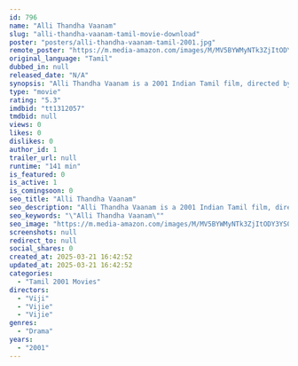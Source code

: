 ```yaml
---
id: 796
name: "Alli Thandha Vaanam"
slug: "alli-thandha-vaanam-tamil-movie-download"
poster: "posters/alli-thandha-vaanam-tamil-2001.jpg"
remote_poster: "https://m.media-amazon.com/images/M/MV5BYWMyNTk3ZjItODY3YS00MmMyLWE4NzgtMzA2MDY3YzIxMWVmXkEyXkFqcGdeQXVyMTEzNzg0Mjkx._V1_SX300.jpg"
original_language: "Tamil"
dubbed_in: null
released_date: "N/A"
synopsis: "Alli Thandha Vaanam is a 2001 Indian Tamil film, directed by Sridhar Prasadh and produced by M. Kajamydeen. The film stars Prabhudeva, Murali, Laila, Kalyani, Prakash Raj and Vivek in lead roles. The film had musical score by Vidy..."
type: "movie"
rating: "5.3"
imdbid: "tt1312057"
tmdbid: null
views: 0
likes: 0
dislikes: 0
author_id: 1
trailer_url: null
runtime: "141 min"
is_featured: 0
is_active: 1
is_comingsoon: 0
seo_title: "Alli Thandha Vaanam"
seo_description: "Alli Thandha Vaanam is a 2001 Indian Tamil film, directed by Sridhar Prasadh and produced by M. Kajamydeen. The film stars Prabhudeva, Murali, Laila, Kalyani, Prakash Raj and Vivek in lead roles. The film had musical score by Vidy..."
seo_keywords: "\"Alli Thandha Vaanam\""
seo_image: "https://m.media-amazon.com/images/M/MV5BYWMyNTk3ZjItODY3YS00MmMyLWE4NzgtMzA2MDY3YzIxMWVmXkEyXkFqcGdeQXVyMTEzNzg0Mjkx._V1_SX300.jpg"
screenshots: null
redirect_to: null
social_shares: 0
created_at: 2025-03-21 16:42:52
updated_at: 2025-03-21 16:42:52
categories:
  - "Tamil 2001 Movies"
directors:
  - "Viji"
  - "Vijie"
  - "Vijie"
genres:
  - "Drama"
years:
  - "2001"
---
```

